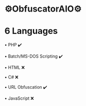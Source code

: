 # ⚙️ObfuscatorAIO⚙️

# 6 Languages
<p>• PHP ✔️</p>
<p>• Batch/MS-DOS Scripting ✔️</p>
<p>• HTML ❌</p>
<p>• C# ❌</p>
<p>• URL Obfuscation ✔️</p>
<p>• JavaScript ❌</p>
